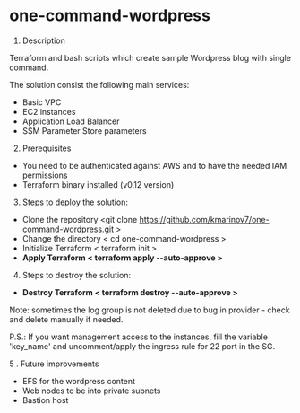 # one-command-wordpress
1. Description

  Terraform and bash scripts which create sample Wordpress blog with single command.
  
  The solution consist the following main services:
  - Basic VPC
  - EC2 instances
  - Application Load Balancer
  - SSM Parameter Store parameters

2. Prerequisites

* You need to be authenticated against AWS and to have the needed IAM permissions
* Terraform binary installed (v0.12 version)

3. Steps to deploy the solution:

- Clone the repository <git clone https://github.com/kmarinov7/one-command-wordpress.git >
- Change the directory < cd one-command-wordpress >
- Initialize Terraform < terraform init >
- **Apply Terraform < terraform apply --auto-approve >**

4. Steps to destroy the solution:

- **Destroy Terraform < terraform destroy --auto-approve >** 

Note: sometimes the log group is not deleted due to bug in provider - check and delete manually if needed.

P.S.: If you want management access to the instances, fill the variable 'key_name' and uncomment/apply the ingress rule for 22 port in the SG.

 5 . Future improvements
- EFS for the wordpress content
- Web nodes to be into private subnets
- Bastion host